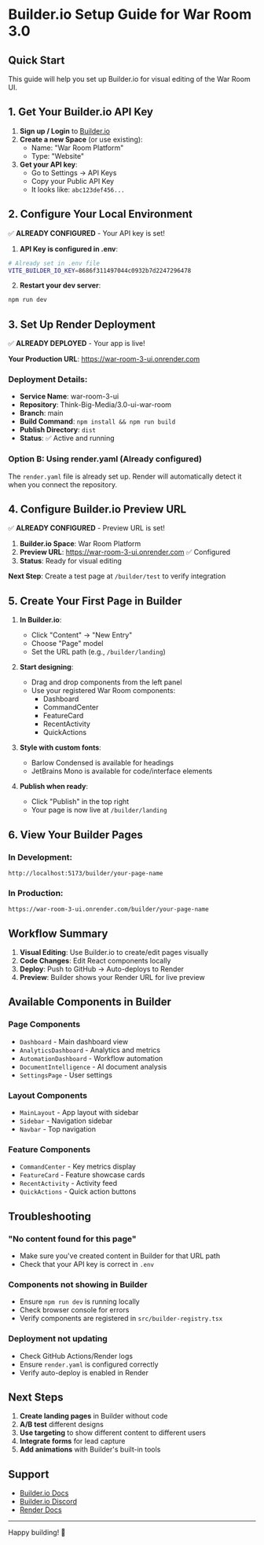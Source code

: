 # Builder.io Setup Guide for War Room 3.0

## Quick Start

This guide will help you set up Builder.io for visual editing of the War Room UI.

## 1. Get Your Builder.io API Key

1. **Sign up / Login** to [Builder.io](https://builder.io)
2. **Create a new Space** (or use existing):
   - Name: "War Room Platform"
   - Type: "Website"
3. **Get your API key**:
   - Go to Settings → API Keys
   - Copy your Public API Key
   - It looks like: `abc123def456...`

## 2. Configure Your Local Environment

✅ **ALREADY CONFIGURED** - Your API key is set!

1. **API Key is configured in .env**:
```bash
# Already set in .env file
VITE_BUILDER_IO_KEY=8686f311497044c0932b7d2247296478
```

2. **Restart your dev server**:
```bash
npm run dev
```

## 3. Set Up Render Deployment

✅ **ALREADY DEPLOYED** - Your app is live!

**Your Production URL**: https://war-room-3-ui.onrender.com

### Deployment Details:
- **Service Name**: war-room-3-ui  
- **Repository**: Think-Big-Media/3.0-ui-war-room
- **Branch**: main
- **Build Command**: `npm install && npm run build`
- **Publish Directory**: `dist`
- **Status**: ✅ Active and running

### Option B: Using render.yaml (Already configured)
The `render.yaml` file is already set up. Render will automatically detect it when you connect the repository.

## 4. Configure Builder.io Preview URL

✅ **ALREADY CONFIGURED** - Preview URL is set!

1. **Builder.io Space**: War Room Platform
2. **Preview URL**: https://war-room-3-ui.onrender.com ✅ Configured
3. **Status**: Ready for visual editing

**Next Step**: Create a test page at `/builder/test` to verify integration

## 5. Create Your First Page in Builder

1. **In Builder.io**:
   - Click "Content" → "New Entry"
   - Choose "Page" model
   - Set the URL path (e.g., `/builder/landing`)

2. **Start designing**:
   - Drag and drop components from the left panel
   - Use your registered War Room components:
     - Dashboard
     - CommandCenter
     - FeatureCard
     - RecentActivity
     - QuickActions

3. **Style with custom fonts**:
   - Barlow Condensed is available for headings
   - JetBrains Mono is available for code/interface elements

4. **Publish when ready**:
   - Click "Publish" in the top right
   - Your page is now live at `/builder/landing`

## 6. View Your Builder Pages

### In Development:
```
http://localhost:5173/builder/your-page-name
```

### In Production:
```
https://war-room-3-ui.onrender.com/builder/your-page-name
```

## Workflow Summary

1. **Visual Editing**: Use Builder.io to create/edit pages visually
2. **Code Changes**: Edit React components locally
3. **Deploy**: Push to GitHub → Auto-deploys to Render
4. **Preview**: Builder shows your Render URL for live preview

## Available Components in Builder

### Page Components
- `Dashboard` - Main dashboard view
- `AnalyticsDashboard` - Analytics and metrics
- `AutomationDashboard` - Workflow automation
- `DocumentIntelligence` - AI document analysis
- `SettingsPage` - User settings

### Layout Components
- `MainLayout` - App layout with sidebar
- `Sidebar` - Navigation sidebar
- `Navbar` - Top navigation

### Feature Components
- `CommandCenter` - Key metrics display
- `FeatureCard` - Feature showcase cards
- `RecentActivity` - Activity feed
- `QuickActions` - Quick action buttons

## Troubleshooting

### "No content found for this page"
- Make sure you've created content in Builder for that URL path
- Check that your API key is correct in `.env`

### Components not showing in Builder
- Ensure `npm run dev` is running locally
- Check browser console for errors
- Verify components are registered in `src/builder-registry.tsx`

### Deployment not updating
- Check GitHub Actions/Render logs
- Ensure `render.yaml` is configured correctly
- Verify auto-deploy is enabled in Render

## Next Steps

1. **Create landing pages** in Builder without code
2. **A/B test** different designs
3. **Use targeting** to show different content to different users
4. **Integrate forms** for lead capture
5. **Add animations** with Builder's built-in tools

## Support

- [Builder.io Docs](https://www.builder.io/c/docs)
- [Builder.io Discord](https://discord.gg/builder)
- [Render Docs](https://render.com/docs)

---

Happy building! 🚀